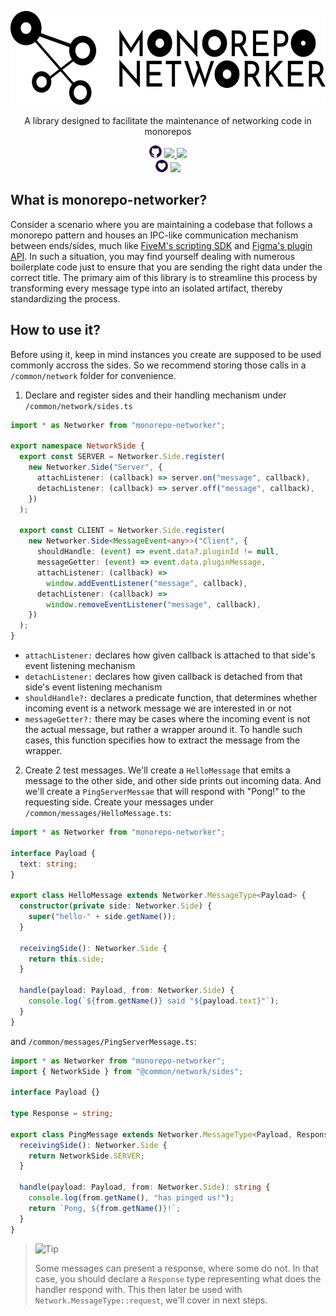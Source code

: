<!-- Logo -->
<p align="center">
  <picture>
    <source 
      media="(prefers-color-scheme: dark)" 
      height="150px"
      srcset="https://raw.githubusercontent.com/CoconutGoodie/monorepo-networker/master/.github/assets/light-logo.svg" />
    <img 
      src   ="https://raw.githubusercontent.com/CoconutGoodie/monorepo-networker/master/.github/assets/dark-logo.svg" 
      height="150px"
      alt   =""/>
  </picture>
</p>

<!-- Slogan -->
<p align="center">
  A library designed to facilitate the maintenance of networking code in monorepos
</p>

<!-- Badges -->
<p align="center">

  <!-- Github Badges -->
  <img src="https://raw.githubusercontent.com/TheSpawnProject/TheSpawnLanguage/master/.github/assets/github-badge.png" height="20px"/>
  <a href="https://github.com/CoconutGoodie/monorepo-networker/commits/master">
    <img src="https://img.shields.io/github/last-commit/CoconutGoodie/monorepo-networker"/>
  </a>
  <a href="https://github.com/CoconutGoodie/monorepo-networker/issues">
    <img src="https://img.shields.io/github/issues/CoconutGoodie/monorepo-networker"/>
  </a>

  <br/>

  <!-- Support Badges -->
  <img src="https://raw.githubusercontent.com/TheSpawnProject/TheSpawnLanguage/master/.github/assets/support-badge.png" height="20px"/>
  <a href="https://www.patreon.com/iGoodie">
    <img src="https://img.shields.io/endpoint.svg?url=https%3A%2F%2Fshieldsio-patreon.vercel.app%2Fapi%3Fusername%3DiGoodie%26type%3Dpatrons"/>
  </a>
</p>

## What is monorepo-networker?

Consider a scenario where you are maintaining a codebase that follows a monorepo pattern and houses an IPC-like communication mechanism between ends/sides, much like [FiveM's scripting SDK](https://docs.fivem.net/docs/scripting-reference/) and [Figma's plugin API](https://www.figma.com/plugin-docs/). In such a situation, you may find yourself dealing with numerous boilerplate code just to ensure that you are sending the right data under the correct title. The primary aim of this library is to streamline this process by transforming every message type into an isolated artifact, thereby standardizing the process.

## How to use it?

Before using it, keep in mind instances you create are supposed to be used commonly accross the sides. So we recommend storing those calls in a `/common/network` folder for convenience.

1. Declare and register sides and their handling mechanism under `/common/network/sides.ts`

```ts
import * as Networker from "monorepo-networker";

export namespace NetworkSide {
  export const SERVER = Networker.Side.register(
    new Networker.Side("Server", {
      attachListener: (callback) => server.on("message", callback),
      detachListener: (callback) => server.off("message", callback),
    })
  );

  export const CLIENT = Networker.Side.register(
    new Networker.Side<MessageEvent<any>>("Client", {
      shouldHandle: (event) => event.data?.pluginId != null,
      messageGetter: (event) => event.data.pluginMessage,
      attachListener: (callback) =>
        window.addEventListener("message", callback),
      detachListener: (callback) =>
        window.removeEventListener("message", callback),
    })
  );
}
```

- `attachListener:` declares how given callback is attached to that side's event listening mechanism
- `detachListener:` declares how given callback is detached from that side's event listening mechanism
- `shouldHandle?:` declares a predicate function, that determines whether incoming event is a network message we are interested in or not
- `messageGetter?:` there may be cases where the incoming event is not the actual message, but rather a wrapper around it. To handle such cases, this function specifies how to extract the message from the wrapper.

2. Create 2 test messages. We'll create a `HelloMessage` that emits a message to the other side, and other side prints out incoming data. And we'll create a `PingServerMessae` that will respond with "Pong!" to the requesting side. Create your messages under `/common/messages/HelloMessage.ts`:

```ts
import * as Networker from "monorepo-networker";

interface Payload {
  text: string;
}

export class HelloMessage extends Networker.MessageType<Payload> {
  constructor(private side: Networker.Side) {
    super("hello-" + side.getName());
  }

  receivingSide(): Networker.Side {
    return this.side;
  }

  handle(payload: Payload, from: Networker.Side) {
    console.log(`${from.getName()} said "${payload.text}"`);
  }
}
```

and `/common/messages/PingServerMessage.ts`:

```ts
import * as Networker from "monorepo-networker";
import { NetworkSide } from "@common/network/sides";

interface Payload {}

type Response = string;

export class PingMessage extends Networker.MessageType<Payload, Response> {
  receivingSide(): Networker.Side {
    return NetworkSide.SERVER;
  }

  handle(payload: Payload, from: Networker.Side): string {
    console.log(from.getName(), "has pinged us!");
    return `Pong, ${from.getName()}!`;
  }
}
```

> <picture>
>   <source media="(prefers-color-scheme: light)" srcset="https://github.com/Mqxx/GitHub-Markdown/blob/main/blockquotes/badge/light-theme/tip.svg">
>   <img alt="Tip" src="https://github.com/Mqxx/GitHub-Markdown/blob/main/blockquotes/badge/dark-theme/tip.svg">
> </picture><br>
>
> Some messages can present a response, where some do not. In that case, you should declare a `Response` type representing what does the handler respond with. This then later be used with `Network.MessageType::request`, we'll cover in next steps.

<!-- 2. Declare how sides can communicate with each other by creating an initializer with transport declarations under `/common/init.ts`:

```ts
import * as Networker from "monorepo-networker";
import { NetworkMessages } from "@common/network/messages";
import { NetworkSide } from "@common/network/sides";

export const initializeNetwork = Networker.createInitializer({
  messagesRegistry: NetworkMessages.registry,

  initTransports: function (register) {
    register(NetworkSide.PLUGIN, NetworkSide.UI, (message) => {
      figma.ui.postMessage(message);
    });

    register(NetworkSide.UI, NetworkSide.PLUGIN, (message) => {
      parent.postMessage({ pluginMessage: message }, "*");
    });
  },
});
``` -->
